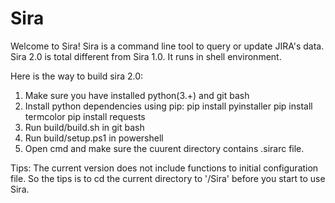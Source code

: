 # Sira
Welcome to Sira! 
Sira is a command line tool to query or update JIRA's data. 
Sira 2.0 is total different from Sira 1.0. It runs in shell environment.

Here is the way to build sira 2.0:
  1. Make sure you have installed python(3.+) and git bash
  2. Install python dependencies using pip:
      pip install pyinstaller
      pip install termcolor
      pip install requests
  3. Run build/build.sh in git bash
  4. Run build/setup.ps1 in powershell
  5. Open cmd and make sure the cuurent directory contains .sirarc file.
  
  Tips: The current version does not include functions to initial configuration file. So the tips is to cd the current directory to '/Sira' before you start to use Sira.
